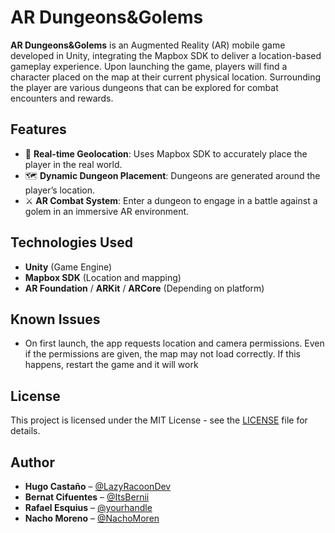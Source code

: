 # AR Dungeons&Golems

**AR Dungeons&Golems** is an Augmented Reality (AR) mobile game developed in Unity, integrating the Mapbox SDK to deliver a location-based gameplay experience. Upon launching the game, players will find a character placed on the map at their current physical location. Surrounding the player are various dungeons that can be explored for combat encounters and rewards.

## Features

- 📍 **Real-time Geolocation**: Uses Mapbox SDK to accurately place the player in the real world.
- 🗺️ **Dynamic Dungeon Placement**: Dungeons are generated around the player’s location.
- ⚔️ **AR Combat System**: Enter a dungeon to engage in a battle against a golem in an immersive AR environment.

## Technologies Used

- **Unity** (Game Engine)
- **Mapbox SDK** (Location and mapping)
- **AR Foundation** / **ARKit** / **ARCore** (Depending on platform)

## Known Issues
- On first launch, the app requests location and camera permissions. Even if the permissions are given, the map may not load correctly. If this happens, restart the game and it will work

## License

This project is licensed under the MIT License - see the [LICENSE](LICENSE) file for details.

## Author

- **Hugo Castaño** – [@LazyRacoonDev](https://github.com/LazyRacoonDev)
- **Bernat Cifuentes** – [@ItsBernii](https://github.com/ItsBernii)
- **Rafael Esquius** – [@yourhandle](https://github.com/yourhandle)
- **Nacho Moreno** – [@NachoMoren](https://github.com/NachoMoren)
